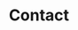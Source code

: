 ---
layout: contact
title: "Contact"
icon: fas fa-info-circle
permalink: /contact/
order: 6
published: true
---